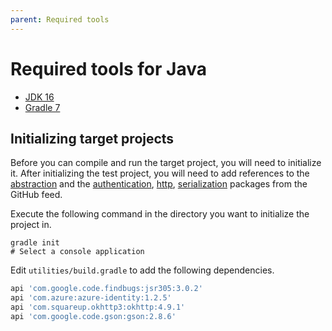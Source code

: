 ```yaml
---
parent: Required tools
---
```


# Required tools for Java

- [JDK 16](https://adoptopenjdk.net/)
- [Gradle 7](https://gradle.org/install/)

## Initializing target projects

Before you can compile and run the target project, you will need to initialize it. After initializing the test project, you will need to add references to the [abstraction](../../abstractions/java) and the [authentication](../../authentication/java/azure), [http](../../http/java/okhttp), [serialization](../../serialization/java/json) packages from the GitHub feed.

Execute the following command in the directory you want to initialize the project in.

```shell
gradle init
# Select a console application
```

Edit `utilities/build.gradle` to add the following dependencies.

```groovy
api 'com.google.code.findbugs:jsr305:3.0.2'
api 'com.azure:azure-identity:1.2.5'
api 'com.squareup.okhttp3:okhttp:4.9.1'
api 'com.google.code.gson:gson:2.8.6'
```
